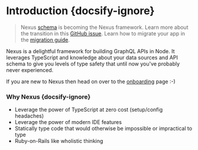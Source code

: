# Introduction {docsify-ignore}

<p class='NextIs Note'></p>

> Nexus [schema](https://github.com/prisma-labs/nexus) is becoming the Nexus framework. Learn more about the transition in this [GitHub issue](https://github.com/prisma-labs/nexus/issues/373). Learn how to migrate your app in the [migration guide](/getting-started/migrate-from-nexus-schema).

Nexus is a delightful framework for building GraphQL APIs in Node. It leverages TypeScript and knowledge about your data sources and API schema to give you levels of type safety that until now you've probably never experienced.

If you are new to Nexus then head on over to the [onboarding](/getting-started/onboarding) page :-)

### Why Nexus {docsify-ignore}

- Leverage the power of TypeScript at zero cost (setup/config headaches)
- Leverage the power of modern IDE features
- Statically type code that would otherwise be impossible or impractical to type
- Ruby-on-Rails like wholistic thinking
